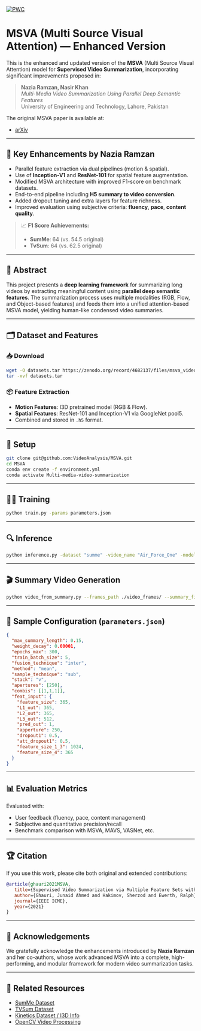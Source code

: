[![PWC](https://img.shields.io/endpoint.svg?url=https://paperswithcode.com/badge/supervised-video-summarization-via-multiple/supervised-video-summarization-on-summe)](https://paperswithcode.com/sota/supervised-video-summarization-on-summe?p=supervised-video-summarization-via-multiple)

# MSVA (Multi Source Visual Attention) — Enhanced Version

This is the enhanced and updated version of the **MSVA** (Multi Source Visual Attention) model for **Supervised Video Summarization**, incorporating significant improvements proposed in:

> **Nazia Ramzan, Nasir Khan**  
> *Multi-Media Video Summarization Using Parallel Deep Semantic Features*  
> University of Engineering and Technology, Lahore, Pakistan

The original MSVA paper is available at:  
- [arXiv](https://arxiv.org/pdf/2104.11530.pdf)

---

## 📌 Key Enhancements by Nazia Ramzan

- Parallel feature extraction via dual pipelines (motion & spatial).
- Use of **Inception-V1** and **ResNet-101** for spatial feature augmentation.
- Modified MSVA architecture with improved F1-score on benchmark datasets.
- End-to-end pipeline including **H5 summary to video conversion**.
- Added dropout tuning and extra layers for feature richness.
- Improved evaluation using subjective criteria: **fluency**, **pace**, **content quality**.

> 📈 **F1 Score Achievements:**  
> - **SumMe**: 64 (vs. 54.5 original)  
> - **TvSum**: 64 (vs. 62.5 original)

---

## 🧠 Abstract

This project presents a **deep learning framework** for summarizing long videos by extracting meaningful content using **parallel deep semantic features**. The summarization process uses multiple modalities (RGB, Flow, and Object-based features) and feeds them into a unified attention-based MSVA model, yielding human-like condensed video summaries.

---

## 🗂 Dataset and Features

### 📥 Download

```bash
wget -O datasets.tar https://zenodo.org/record/4682137/files/msva_video_summarization.tar
tar -xvf datasets.tar
```

### 📦 Feature Extraction

- **Motion Features**: I3D pretrained model (RGB & Flow).
- **Spatial Features**: ResNet-101 and Inception-V1 via GoogleNet pool5.
- Combined and stored in `.h5` format.

---

## 🚀 Setup

```bash
git clone git@github.com:VideoAnalysis/MSVA.git
cd MSVA
conda env create -f environment.yml
conda activate Multi-media-video-summarization
```

---

## 🏋️‍♂️ Training

```bash
python train.py -params parameters.json
```

---

## 🔍 Inference

```bash
python inference.py -dataset "summe" -video_name "Air_Force_One" -model_weight "model_weights/summe_updated_model.tar.pth"
```

---

## 🎬 Summary Video Generation

```bash
python video_from_summary.py --frames_path ./video_frames/ --summary_file ./summary.h5
```

---

## 🔧 Sample Configuration (`parameters.json`)

```json
{
  "max_summary_length": 0.15,
  "weight_decay": 0.00001,
  "epochs_max": 300,
  "train_batch_size": 5,
  "fusion_technique": "inter",
  "method": "mean",
  "sample_technique": "sub",
  "stack": "v",
  "apertures": [250],
  "combis": [[1,1,1]],
  "feat_input": {
    "feature_size": 365,
    "L1_out": 365,
    "L2_out": 365,
    "L3_out": 512,
    "pred_out": 1,
    "apperture": 250,
    "dropout1": 0.5,
    "att_dropout1": 0.5,
    "feature_size_1_3": 1024,
    "feature_size_4": 365
  }
}
```

---

## 📊 Evaluation Metrics

Evaluated with:
- User feedback (fluency, pace, content management)
- Subjective and quantitative precision/recall
- Benchmark comparison with MSVA, MAVS, VASNet, etc.

---

## 🏆 Citation

If you use this work, please cite both original and extended contributions:

```bibtex
@article{ghauri2021MSVA, 
   title={Supervised Video Summarization via Multiple Feature Sets with Parallel Attention},
   author={Ghauri, Junaid Ahmed and Hakimov, Sherzod and Ewerth, Ralph}, 
   journal={IEEE ICME}, 
   year={2021}
}

```

---

## 🙏 Acknowledgements

We gratefully acknowledge the enhancements introduced by **Nazia Ramzan** and her co-authors, whose work advanced MSVA into a complete, high-performing, and modular framework for modern video summarization tasks.

---

## 🔗 Related Resources

- [SumMe Dataset](https://gyglim.github.io/me/vsum/index.html)
- [TVSum Dataset](https://github.com/yalesong/tvsum)
- [Kinetics Dataset / I3D Info](https://github.com/deepmind/kinetics-i3d)
- [OpenCV Video Processing](https://docs.opencv.org/)
